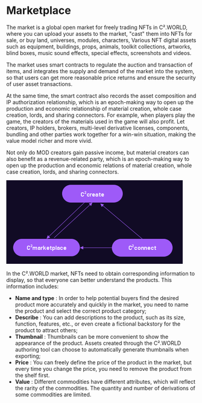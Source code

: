 # Marketplace

The market is a global open market for freely trading NFTs in C².WORLD, where you can upload your assets to the market, "cast" them into NFTs for sale, or buy land, universes, modules, characters, Various NFT digital assets such as equipment, buildings, props, animals, toolkit collections, artworks, blind boxes, music sound effects, special effects, screenshots and videos.

The market uses smart contracts to regulate the auction and transaction of items, and integrates the supply and demand of the market into the system, so that users can get more reasonable price returns and ensure the security of user asset transactions.

At the same time, the smart contract also records the asset composition and IP authorization relationship, which is an epoch-making way to open up the production and economic relationship of material creation, whole case creation, lords, and sharing connectors. For example, when players play the game, the creators of the materials used in the game will also profit. Let creators, IP holders, brokers, multi-level derivative licenses, components, bundling and other parties work together for a win-win situation, making the value model richer and more vivid.

Not only do MOD creators gain passive income, but material creators can also benefit as a revenue-related party, which is an epoch-making way to open up the production and economic relations of material creation, whole case creation, lords, and sharing connectors.

![](<../../.gitbook/assets/image (5) (1) (1).png>)

In the C².WORLD market, NFTs need to obtain corresponding information to display, so that everyone can better understand the products. This information includes:

* **Name and type** : In order to help potential buyers find the desired product more accurately and quickly in the market, you need to name the product and select the correct product category;
* **Describe** : You can add descriptions to the product, such as its size, function, features, etc., or even create a fictional backstory for the product to attract others;
* **Thumbnail** : Thumbnails can be more convenient to show the appearance of the product. Assets created through the C².WORLD authoring tool can choose to automatically generate thumbnails when exporting;
* **Price** : You can freely define the price of the product in the market, but every time you change the price, you need to remove the product from the shelf first.
* **Value** : Different commodities have different attributes, which will reflect the rarity of the commodities. The quantity and number of derivations of some commodities are limited.
